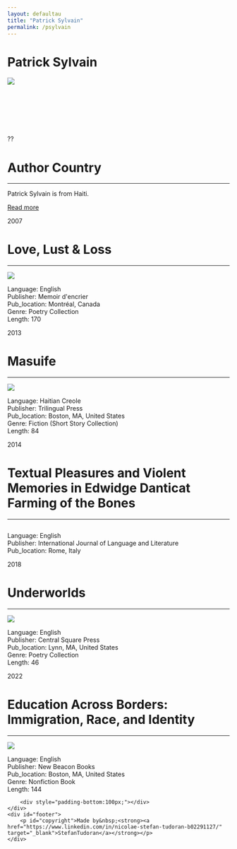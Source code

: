 ```yaml
---
layout: defaultau
title: "Patrick Sylvain"
permalink: /psylvain
---
```

<!-- partial:index.partial.html -->
<div class="content">
    <h1>Patrick Sylvain</h1>
    <div class="quote">
        <div><img src="http://media.wbur.org/wp/2010/03/PSylvain300.jpg" class="logo"></div>
    </div>
    <div class="timeline">
        <div style="padding-bottom:100px;"></div>
        <div class="block">
            <div class="date right"><p class="right">??</p></div>
            <div class="dot"></div>
            <div class="left first">
                <h1>Author Country</h1><hr>
            <p>Patrick Sylvain is from Haiti.</p>
                <a href="https://ht.wikipedia.org/wiki/Patrick_Sylvain" target="_blank">Read more</a>
            </div>
        </div>
        <div class="block">
            <div class="date left"><p class="left">2007</p></div>
            <div class="dot"></div>
            <div class="right">
                <h1>Love, Lust & Loss</h1><hr>
                <p><img src="https://images-na.ssl-images-amazon.com/images/I/71EwCA-0JyL.jpg"></p>
                <p>
                Language: English<br/>
                Publisher: Memoir d'encrier<br/>
                Pub_location: Montréal, Canada<br/>
                Genre: Poetry Collection<br/>
                Length: 170</p>
            </div>
        </div>
        <div class="block">
            <div class="date right"><p class="right">2013</p></div>
            <div class="dot"></div>
            <div class="left hide">
                <h1>Masuife</h1><hr>
                <p><img src="https://i.gr-assets.com/images/S/compressed.photo.goodreads.com/books/1526662486l/40167712.jpg"></p>
                <p>Language: Haitian Creole<br/>
                Publisher: Trilingual Press<br/>
                Pub_location: Boston, MA, United States<br/>
                Genre: Fiction (Short Story Collection)<br/>
                Length: 84</p>
            </div>
        </div>
        <div class="block">
            <div class="date left"><p class="left">2014</p></div>
            <div class="dot"></div>
            <div class="right hide">
                <h1>Textual Pleasures and Violent Memories in Edwidge Danticat Farming of the Bones</h1><hr>
                <p><img src=""></p>
                <p>Language: English<br/>
                Publisher: International Journal of Language and Literature<br/>
                Pub_location: Rome, Italy<br/></p>
            </div>
        </div>
        <div class="block">
            <div class="date right"><p class="right">2018</p></div>
            <div class="dot"></div>
            <div class="left hide">
                <h1>Underworlds</h1><hr>
                <p><img src="https://images-na.ssl-images-amazon.com/images/I/81wxzsovy7L.jpg"></p>
                <p>Language: English<br/>
                Publisher: Central Square Press<br/>
                Pub_location: Lynn, MA, United States<br/>
                Genre: Poetry Collection<br/>
                Length: 46</p>
            </div>
        </div>
        <div class="block">
            <div class="date right"><p class="right">2022</p></div>
            <div class="dot"></div>
            <div class="right hide">
                <h1>Education Across Borders: Immigration, Race, and Identity</h1><hr>
                <p><img src="https://images-na.ssl-images-amazon.com/images/I/91hXojbe8bL.jpg"></p>
                <p>Language: English<br/>
                Publisher: New Beacon Books<br/>
                Pub_location: Boston, MA, United States<br/>
                Genre: Nonfiction Book<br/>
                Length: 144</p>
            </div>
        </div>
       
        <div style="padding-bottom:100px;"></div>
    </div>
    <div id="footer">
        <p id="copyright">Made by&nbsp;<strong><a href="https://www.linkedin.com/in/nicolae-stefan-tudoran-b02291127/" target="_blank">StefanTudoran</a></strong></p>
    </div>
</div>
<!-- partial -->
  <script src='https://cdnjs.cloudflare.com/ajax/libs/jquery/3.1.1/jquery.min.js'></script><script  src="assets/js/authorscript.js"></script>
